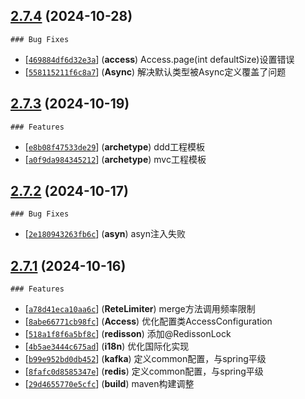 ## [2.7.4](https://github.com/cowave5/commons/-/tags/2.7.4) (2024-10-28)





    ### Bug Fixes

  -  [<font style="font-family: monospace;">[`469884df6d32e3a`](https://github.com/cowave5/commons/commit/469884df6d32e3a)</font>] (**access**)   Access.page(int defaultSize)设置错误
  -  [<font style="font-family: monospace;">[`558115211f6c8a7`](https://github.com/cowave5/commons/commit/558115211f6c8a7)</font>] (**Async**)   解决默认类型被Async定义覆盖了问题

## [2.7.3](https://github.com/cowave5/commons/-/tags/2.7.3) (2024-10-19)



    ### Features

  -  [<font style="font-family: monospace;">[`e8b08f47533de29`](https://github.com/cowave5/commons/commit/e8b08f47533de29)</font>] (**archetype**)   ddd工程模板
  -  [<font style="font-family: monospace;">[`a0f9da984345212`](https://github.com/cowave5/commons/commit/a0f9da984345212)</font>] (**archetype**)   mvc工程模板



## [2.7.2](https://github.com/cowave5/commons/-/tags/2.7.2) (2024-10-17)





    ### Bug Fixes

  -  [<font style="font-family: monospace;">[`2e180943263fb6c`](https://github.com/cowave5/commons/commit/2e180943263fb6c)</font>] (**asyn**)   asyn注入失败

## [2.7.1](https://github.com/cowave5/commons/-/tags/2.7.1) (2024-10-16)



    ### Features

  -  [<font style="font-family: monospace;">[`a78d41eca10aa6c`](https://github.com/cowave5/commons/commit/a78d41eca10aa6c)</font>] (**ReteLimiter**)   merge方法调用频率限制
  -  [<font style="font-family: monospace;">[`8abe66771cb98fc`](https://github.com/cowave5/commons/commit/8abe66771cb98fc)</font>] (**Access**)   优化配置类AccessConfiguration
  -  [<font style="font-family: monospace;">[`518a1f8f6a5bf8c`](https://github.com/cowave5/commons/commit/518a1f8f6a5bf8c)</font>] (**redisson**)   添加@RedissonLock
  -  [<font style="font-family: monospace;">[`4b5ae3444c675ad`](https://github.com/cowave5/commons/commit/4b5ae3444c675ad)</font>] (**i18n**)   优化国际化实现
  -  [<font style="font-family: monospace;">[`b99e952bd0db452`](https://github.com/cowave5/commons/commit/b99e952bd0db452)</font>] (**kafka**)   定义common配置，与spring平级
  -  [<font style="font-family: monospace;">[`8fafc0d8585347e`](https://github.com/cowave5/commons/commit/8fafc0d8585347e)</font>] (**redis**)   定义common配置，与spring平级
  -  [<font style="font-family: monospace;">[`29d4655770e5cfc`](https://github.com/cowave5/commons/commit/29d4655770e5cfc)</font>] (**build**)   maven构建调整



